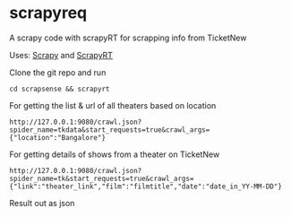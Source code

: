# scrapyreq

A scrapy code with scrapyRT for scrapping info from TicketNew

Uses: [Scrapy](https://scrapy.org/) and [ScrapyRT](https://github.com/scrapinghub/scrapyrt)

Clone the git repo and run

```
cd scrapsense && scrapyrt
```

For getting the list & url of all theaters based on location

```
http://127.0.0.1:9080/crawl.json?spider_name=tkdata&start_requests=true&crawl_args={"location":"Bangalore"}
```

For getting details of shows from a theater on TicketNew

```
http://127.0.0.1:9080/crawl.json?spider_name=tk&start_requests=true&crawl_args={"link":"theater_link","film":"filmtitle","date":"date_in_YY-MM-DD"}
```

Result out as json
